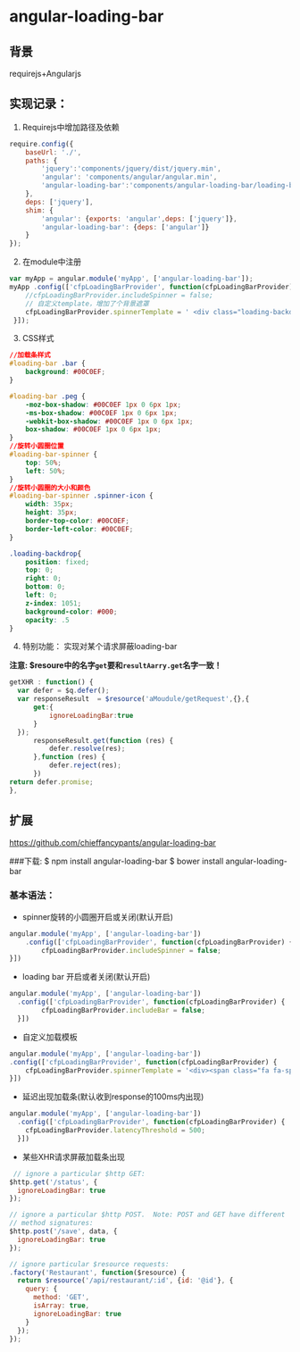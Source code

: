 # angular-loading-bar

## 背景
requirejs+Angularjs

## 实现记录：

1. Requirejs中增加路径及依赖

```javascript
require.config({
    baseUrl: './',
    paths: {
        'jquery':'components/jquery/dist/jquery.min',       
        'angular': 'components/angular/angular.min',  
        'angular-loading-bar':'components/angular-loading-bar/loading-bar.min' 
    },
    deps: ['jquery'],
    shim: {
        'angular': {exports: 'angular',deps: ['jquery']},
        'angular-loading-bar': {deps: ['angular']}     
    }
});
```
2. 在module中注册

```javascript
var myApp = angular.module('myApp', ['angular-loading-bar']);
myApp .config(['cfpLoadingBarProvider', function(cfpLoadingBarProvider){
    //cfpLoadingBarProvider.includeSpinner = false;  
    // 自定义template，增加了个背景遮罩
	cfpLoadingBarProvider.spinnerTemplate = ' <div class="loading-backdrop fade"></div><div id="loading-bar-spinner"><div class="spinner-icon"></div></div>';
 }]);
```

3. CSS样式

```css
//加载条样式
#loading-bar .bar {
    background: #00C0EF;     
}

#loading-bar .peg {
    -moz-box-shadow: #00C0EF 1px 0 6px 1px;
    -ms-box-shadow: #00C0EF 1px 0 6px 1px;
    -webkit-box-shadow: #00C0EF 1px 0 6px 1px;
    box-shadow: #00C0EF 1px 0 6px 1px;
}
//旋转小圆圈位置
#loading-bar-spinner {
    top: 50%;
    left: 50%;    
}
//旋转小圆圈的大小和颜色
#loading-bar-spinner .spinner-icon {
    width: 35px;
    height: 35px;
    border-top-color: #00C0EF;
    border-left-color: #00C0EF;
}

.loading-backdrop{
    position: fixed;
    top: 0;
    right: 0;
    bottom: 0;
    left: 0;
    z-index: 1051;
    background-color: #000;
    opacity: .5
}
```
4. 特别功能：
实现对某个请求屏蔽loading-bar

**注意: $resoure中的名字`get`要和`resultAarry.get`名字一致！**

```javascript
getXHR : function() {
  var defer = $q.defer(); 
  var responseResult  = $resource('aMoudule/getRequest',{},{
	  get:{
		  ignoreLoadingBar:true
	  }
  });
	  responseResult.get(function (res) {
		  defer.resolve(res);
	  },function (res) {    			  
		  defer.reject(res);
	  })
return defer.promise;    		  
},
```

## 扩展
https://github.com/chieffancypants/angular-loading-bar

###下载:
$ npm install angular-loading-bar
$ bower install angular-loading-bar


### 基本语法：
- spinner旋转的小圆圈开启或关闭(默认开启)

```javascript
angular.module('myApp', ['angular-loading-bar'])
	.config(['cfpLoadingBarProvider', function(cfpLoadingBarProvider) {
		cfpLoadingBarProvider.includeSpinner = false;
}])
```
- loading bar 开启或者关闭(默认开启)

```javascript
angular.module('myApp', ['angular-loading-bar'])
  .config(['cfpLoadingBarProvider', function(cfpLoadingBarProvider) {
		cfpLoadingBarProvider.includeBar = false;
  }])
```
- 自定义加载模板 

```javascript
angular.module('myApp', ['angular-loading-bar'])
.config(['cfpLoadingBarProvider', function(cfpLoadingBarProvider) {
    cfpLoadingBarProvider.spinnerTemplate = '<div><span class="fa fa-spinner">Loading...</div>';
}])
```
- 延迟出现加载条(默认收到response的100ms内出现)

```javascript
angular.module('myApp', ['angular-loading-bar'])
  .config(['cfpLoadingBarProvider', function(cfpLoadingBarProvider) {
    cfpLoadingBarProvider.latencyThreshold = 500;
  }])
```
- 某些XHR请求屏蔽加载条出现

```javascript
 // ignore a particular $http GET:
$http.get('/status', {
  ignoreLoadingBar: true
});

// ignore a particular $http POST.  Note: POST and GET have different
// method signatures:
$http.post('/save', data, {
  ignoreLoadingBar: true
});
```
```javascript
// ignore particular $resource requests:
.factory('Restaurant', function($resource) {
  return $resource('/api/restaurant/:id', {id: '@id'}, {
    query: {
      method: 'GET',
      isArray: true,
      ignoreLoadingBar: true
    }
  });
});
```

